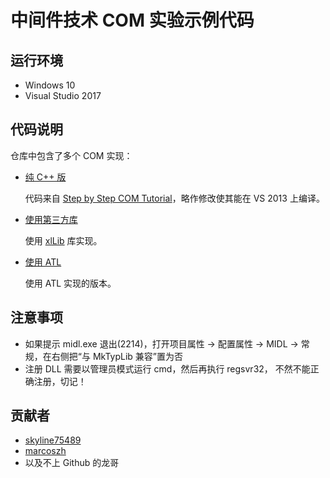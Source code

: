 中间件技术 COM 实验示例代码
=======================

## 运行环境

* Windows 10
* Visual Studio 2017


## 代码说明

仓库中包含了多个 COM 实现：

* [纯 C++ 版](https://github.com/HIT-Alibaba/COM-Example/tree/master/Plain-C%2B%2B)
    
    代码来自 [Step by Step COM Tutorial](http://www.codeguru.com/cpp/com-tech/activex/tutorials/article.php/c5567/Step-by-Step-COM-Tutorial.htm)，略作修改使其能在 VS 2013 上编译。
    
* [使用第三方库](https://github.com/HIT-Alibaba/COM-Example/tree/master/Use-Third-Party-Lib)

	使用 [xlLib](https://github.com/Streamlet/xlLib) 库实现。
	
* [使用 ATL](https://github.com/HIT-Alibaba/COM-Example/tree/master/Use-ATL)

    使用 ATL 实现的版本。
	
## 注意事项

* 如果提示 midl.exe 退出(2214)，打开项目属性 -> 配置属性 -> MIDL -> 常规，在右侧把“与 MkTypLib 兼容”置为否
* 注册 DLL 需要以管理员模式运行 cmd，然后再执行 regsvr32， 不然不能正确注册，切记！

    
## 贡献者

* [skyline75489](https://github.com/skyline75489)
* [marcoszh](https://github.com/marcoszh)
* 以及不上 Github 的龙哥

